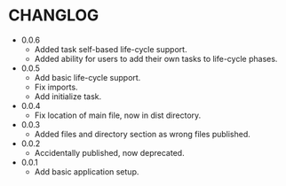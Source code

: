 # CHANGLOG

* 0.0.6
  * Added task self-based life-cycle support.
  * Added ability for users to add their own tasks to life-cycle phases.
* 0.0.5
  * Add basic life-cycle support.
  * Fix imports.
  * Add initialize task.
* 0.0.4
  * Fix location of main file, now in dist directory.
* 0.0.3
  * Added files and directory section as wrong files published.
* 0.0.2
  * Accidentally published, now deprecated. 
* 0.0.1
  * Add basic application setup.
